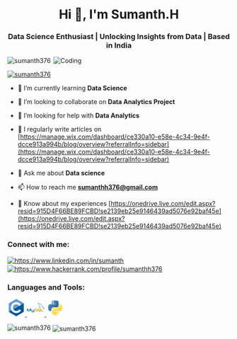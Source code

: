 <h1 align="center">Hi 👋, I'm Sumanth.H</h1>
<h3 align="center">Data Science Enthusiast | Unlocking Insights from Data | Based in India</h3>
<img align="right" alt="Coding" width="400" src="https://gifdb.com/images/high/animated-man-computer-coding-nae6mec378lsg1i3.gif">


<p align="left"> <img src="https://komarev.com/ghpvc/?username=sumanth376&label=Profile%20views&color=0e75b6&style=flat" alt="sumanth376" /> </p>

<p align="left"> <a href="https://github.com/ryo-ma/github-profile-trophy"><img src="https://github-profile-trophy.vercel.app/?username=sumanth376" alt="sumanth376" /></a> </p>

- 🌱 I’m currently learning **Data Science**

- 👯 I’m looking to collaborate on **Data Analytics Project**

- 🤝 I’m looking for help with **Data Analytics**

- 📝 I regularly write articles on [https://manage.wix.com/dashboard/ce330a10-e58e-4c34-9e4f-dcce913a994b/blog/overview?referralInfo=sidebar](https://manage.wix.com/dashboard/ce330a10-e58e-4c34-9e4f-dcce913a994b/blog/overview?referralInfo=sidebar)

- 💬 Ask me about **Data science**

- 📫 How to reach me **sumanthh376@gmail.com**

- 📄 Know about my experiences [https://onedrive.live.com/edit.aspx?resid=915D4F66BE89FCBD!se2139eb25e9146439ad5076e92baf45e](https://onedrive.live.com/edit.aspx?resid=915D4F66BE89FCBD!se2139eb25e9146439ad5076e92baf45e)

<h3 align="left">Connect with me:</h3>
<p align="left">
<a href="https://linkedin.com/in/https://www.linkedin.com/in/sumanth" target="blank"><img align="center" src="https://raw.githubusercontent.com/rahuldkjain/github-profile-readme-generator/master/src/images/icons/Social/linked-in-alt.svg" alt="https://www.linkedin.com/in/sumanth" height="30" width="40" /></a>
<a href="https://www.hackerrank.com/https://www.hackerrank.com/profile/sumanthh376" target="blank"><img align="center" src="https://raw.githubusercontent.com/rahuldkjain/github-profile-readme-generator/master/src/images/icons/Social/hackerrank.svg" alt="https://www.hackerrank.com/profile/sumanthh376" height="30" width="40" /></a>
</p>

<h3 align="left">Languages and Tools:</h3>
<p align="left"> <a href="https://www.cprogramming.com/" target="_blank" rel="noreferrer"> <img src="https://raw.githubusercontent.com/devicons/devicon/master/icons/c/c-original.svg" alt="c" width="40" height="40"/> </a> <a href="https://www.mysql.com/" target="_blank" rel="noreferrer"> <img src="https://raw.githubusercontent.com/devicons/devicon/master/icons/mysql/mysql-original-wordmark.svg" alt="mysql" width="40" height="40"/> </a> <a href="https://www.python.org" target="_blank" rel="noreferrer"> <img src="https://raw.githubusercontent.com/devicons/devicon/master/icons/python/python-original.svg" alt="python" width="40" height="40"/> </a> </p>

<p><img align="left" src="https://github-readme-stats.vercel.app/api/top-langs?username=sumanth376&show_icons=true&locale=en&layout=compact" alt="sumanth376" /></p>

<p>&nbsp;<img align="center" src="https://github-readme-stats.vercel.app/api?username=sumanth376&show_icons=true&locale=en" alt="sumanth376" /></p>


 
